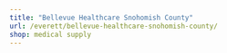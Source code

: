 ```yaml
---
title: "Bellevue Healthcare Snohomish County"
url: /everett/bellevue-healthcare-snohomish-county/
shop: medical supply
---
```

